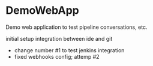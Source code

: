 # DemoWebApp
Demo web application to test pipeline conversations, etc.

initial setup integration between ide and git
- change number #1 to test jenkins integration
- fixed webhooks config; attemp #2
